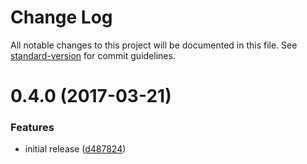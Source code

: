 # Change Log

All notable changes to this project will be documented in this file. See [standard-version](https://github.com/conventional-changelog/standard-version) for commit guidelines.

<a name="0.4.0"></a>
# 0.4.0 (2017-03-21)


### Features

* initial release ([d487824](https://github.com/avaragado/riw/commit/d487824))
